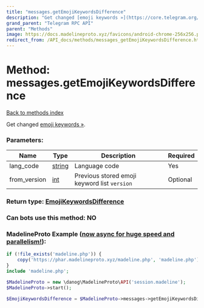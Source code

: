 ```yaml
---
title: "messages.getEmojiKeywordsDifference"
description: "Get changed [emoji keywords »](https://core.telegram.org/api/custom-emoji#emoji-keywords)."
grand_parent: "Telegram RPC API"
parent: "Methods"
image: https://docs.madelineproto.xyz/favicons/android-chrome-256x256.png
redirect_from: /API_docs/methods/messages_getEmojiKeywordsDifference.html
---
```

# Method: messages.getEmojiKeywordsDifference
[Back to methods index](index.html)



Get changed [emoji keywords »](https://core.telegram.org/api/custom-emoji#emoji-keywords).

### Parameters:

| Name     |    Type       | Description | Required |
|----------|---------------|-------------|----------|
|lang\_code|[string](/API_docs/types/string.html) | Language code | Yes|
|from\_version|[int](/API_docs/types/int.html) | Previous stored emoji keyword list `version` | Optional|


### Return type: [EmojiKeywordsDifference](/API_docs/types/EmojiKeywordsDifference.html)

### Can bots use this method: **NO**


### MadelineProto Example ([now async for huge speed and parallelism!](https://docs.madelineproto.xyz/docs/ASYNC.html)):


```php
if (!file_exists('madeline.php')) {
    copy('https://phar.madelineproto.xyz/madeline.php', 'madeline.php');
}
include 'madeline.php';

$MadelineProto = new \danog\MadelineProto\API('session.madeline');
$MadelineProto->start();

$EmojiKeywordsDifference = $MadelineProto->messages->getEmojiKeywordsDifference(lang_code: 'string', from_version: int, );
```

